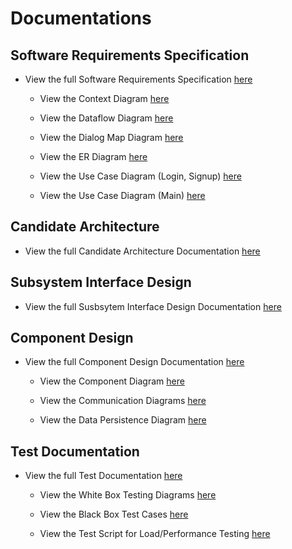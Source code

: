 # Documentations

## Software Requirements Specification
* View the full Software Requirements Specification [here](https://github.com/gnohgnij/CZ3003-Group1/blob/main/Documentations/Lab%201/Software%20Requirements%20Specification.pdf)

  * View the Context Diagram [here](https://github.com/gnohgnij/CZ3003-Group1/blob/main/Documentations/Lab%201/Context%20Diagram.jpg)

  * View the Dataflow Diagram [here](https://github.com/gnohgnij/CZ3003-Group1/blob/main/Documentations/Lab%201/Dataflow%20Diagram.jpg)

  * View the Dialog Map Diagram [here](https://github.com/gnohgnij/CZ3003-Group1/blob/main/Documentations/Lab%201/Dialog%20Map.jpg)

  * View the ER Diagram [here](https://github.com/gnohgnij/CZ3003-Group1/blob/main/Documentations/Lab%201/ER%20Diagram.png)

  * View the Use Case Diagram (Login, Signup) [here](https://github.com/gnohgnij/CZ3003-Group1/blob/main/Documentations/Lab%201/Use%20Case%20Diagram%20(Login%2C%20Signup).png)

  * View the Use Case Diagram (Main) [here](https://github.com/gnohgnij/CZ3003-Group1/blob/main/Documentations/Lab%201/Use%20Case%20Diagram%20(Main).png)
 
## Candidate Architecture
* View the full Candidate Architecture Documentation [here](https://github.com/gnohgnij/CZ3003-Group1/blob/main/Documentations/Lab%202/Candidate%20Architecture.pdf)

## Subsystem Interface Design
* View the full Susbsytem Interface Design Documentation [here](https://github.com/gnohgnij/CZ3003-Group1/blob/main/Documentations/Lab%202/Subsystems%20Architectures.pdf)

## Component Design
* View the full Component Design Documentation [here](https://github.com/gnohgnij/CZ3003-Group1/blob/main/Documentations/Lab%203/Component%20Design.pdf)

  * View the Component Diagram [here](https://github.com/gnohgnij/CZ3003-Group1/blob/main/Documentations/Lab%203/Diagrams/Component%20Diagram-Component%20Diagram.drawio.png)

  * View the Communication Diagrams [here](https://github.com/gnohgnij/CZ3003-Group1/blob/main/Documentations/Lab%203/Diagrams/Component%20Diagram-Communication%20Diagrams.drawio.png)

  * View the Data Persistence Diagram [here](https://github.com/gnohgnij/CZ3003-Group1/blob/main/Documentations/Lab%203/Diagrams/Data%20Persistence%20Diagram_v2.png)

## Test Documentation
* View the full Test Documentation [here](https://github.com/gnohgnij/CZ3003-Group1/blob/main/Documentations/Lab%204/Test%20Documentation.pdf)

  * View the White Box Testing Diagrams [here](https://github.com/gnohgnij/CZ3003-Group1/tree/main/Documentations/Lab%204/White%20Box%20Testing%20Diagrams)

  * View the Black Box Test Cases [here](https://github.com/gnohgnij/CZ3003-Group1/blob/main/Documentations/Lab%204/Black%20Box%20Test%20Cases.pdf)

  * View the Test Script for Load/Performance Testing [here](https://github.com/gnohgnij/CZ3003-Group1/blob/main/Documentations/Lab%204/locust.py)

